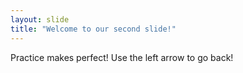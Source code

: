 ```yaml
---
layout: slide
title: "Welcome to our second slide!"
---
```

Practice makes perfect! 
Use the left arrow to go back!

